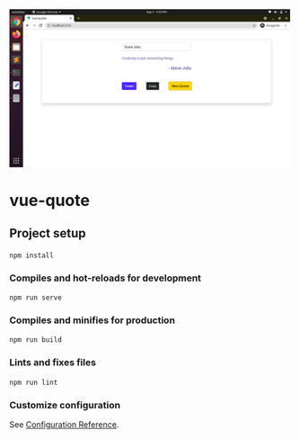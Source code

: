 <img src="https://raw.githubusercontent.com/krishnawaghmode/vue-quote/main/src/assets/screenshot.png" width="500">

# vue-quote

## Project setup
```
npm install
```

### Compiles and hot-reloads for development
```
npm run serve
```

### Compiles and minifies for production
```
npm run build
```

### Lints and fixes files
```
npm run lint
```

### Customize configuration
See [Configuration Reference](https://cli.vuejs.org/config/).
